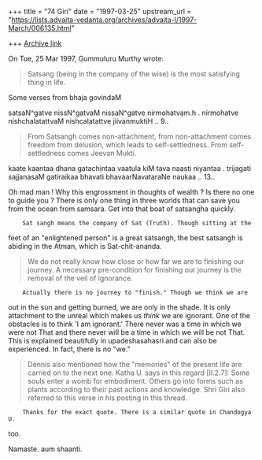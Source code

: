 +++
title = "74 Giri"
date = "1997-03-25"
upstream_url = "https://lists.advaita-vedanta.org/archives/advaita-l/1997-March/006135.html"

+++
[Archive link](https://lists.advaita-vedanta.org/archives/advaita-l/1997-March/006135.html)

On Tue, 25 Mar 1997, Gummuluru Murthy wrote:

> Satsang (being in the company of the wise) is the most satisfying thing in
> life.

Some verses from bhaja govindaM

satsaN^gatve nissN^gatvaM
nissaN^gatve nirmohatvam.h .
nirmohatve nishchalatattvaM
nishcalatattve jiivanmuktiH .. 9..

>From Satsangh comes non-attachment, from non-attachment comes
freedom from delusion, which leads to self-settledness. From
self-settledness comes Jeevan Mukti.


kaate kaantaa dhana gatachintaa
vaatula kiM tava naasti niyantaa .
trijagati sajjanasaM gatiraikaa
bhavati bhavaarNavataraNe naukaa .. 13..

Oh mad man ! Why this engrossment in thoughts of wealth ? Is
there no one to guide you ? There is only one thing in three
worlds that can save you from the ocean from samsara. Get into
that boat of satsangha quickly.

        Sat sangh means the company of Sat (Truth). Though sitting at the
feet of an "enlightened person" is a great satsangh, the best satsangh is
abiding in the Atman, which is Sat-chit-ananda.

> We do not really know how close or how far we are to finishing our
> journey. A necessary pre-condition for finishing our journey is the
> removal of the veil of ignorance.

        Actually there is no journey to "finish." Though we think we are
out in the sun and getting burned, we are only in the shade. It is only
attachment to the unreal which makes us *think* we are ignorant. One of
the obstacles is to think 'I am ignorant.' There never was a time in which
we were not That and there never will be a time in which we will be not
That. This is explained beautifully in upadeshasahasri and can also be
experienced. In fact, there is no "we."

> Dennis also mentioned how the "memories" of the present life are carried
> on to the next one. Katha U. says in this regard [II.2.7]: Some souls
> enter a womb for embodiment. Others go into forms such as plants according
> to their past actions and knowledge.
> Shri Giri also referred to this verse in his posting in this thread.

        Thanks for the exact quote. There is a similar quote in Chandogya U.
too.

Namaste. aum shaanti.

